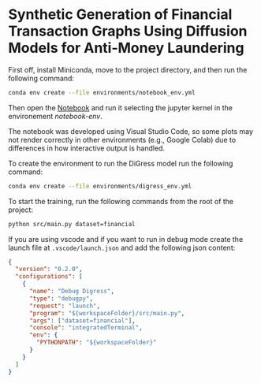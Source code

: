# Synthetic Generation of Financial Transaction Graphs Using Diffusion Models for Anti-Money Laundering

First off, install Miniconda, move to the project directory, and then run the following command:

```bash
conda env create --file environments/notebook_env.yml
```
Then open the [Notebook](notebook.ipynb) and run it selecting the jupyter kernel in the environement _notebook-env_.

The notebook was developed using Visual Studio Code, so some plots may not render correctly in other environments (e.g., Google Colab) due to differences in how interactive output is handled.

To create the environment to run the DiGress model run the following command:
```bash
conda env create --file environments/digress_env.yml
```

To start the training, run the following commands from the root of the project:
```bash
python src/main.py dataset=financial
```

If you are using vscode and if you want to run in debug mode create the launch file at `.vscode/launch.json` and add the following json content:
```json
{
  "version": "0.2.0",
  "configurations": [
    {
      "name": "Debug Digress",
      "type": "debugpy",
      "request": "launch",
      "program": "${workspaceFolder}/src/main.py",
      "args": ["dataset=financial"],
      "console": "integratedTerminal",
      "env": {
        "PYTHONPATH": "${workspaceFolder}"
      }
    }
  ]
}
```